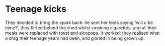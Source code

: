 Teenage kicks
=============
They decided to bring the spark back: he sent her texts saying ‘will u be mine?’, they flirted behind the shed whilst smoking cigarettes, and all their meals were replaced with toast and alcopops. It worked: they realised what a drag their teenage years had been, and gloried in being grown up.